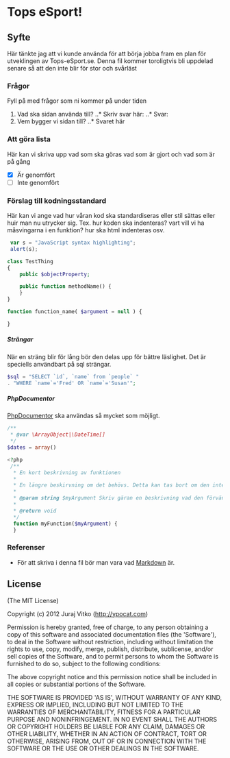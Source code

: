 # Tops eSport!

## Syfte
Här tänkte jag att vi kunde använda för att börja jobba fram en plan för utveklingen av Tops-eSport.se. Denna fil kommer toroligtvis bli uppdelad senare så att den inte blir för stor och svårläst

### Frågor
Fyll på med frågor som ni kommer på under tiden

1. Vad ska sidan använda till?
..* Skriv svar här: 
..* Svar: 
2. Vem bygger vi sidan till?
..* Svaret här

### Att göra lista
Här kan vi skriva upp vad som ska göras vad som är gjort och vad som är på gång
- [x] Är genomfört
- [ ] Inte genomfört

### Förslag till kodningsstandard
Här kan vi ange vad hur våran kod ska standardiseras eller stil sättas eller huir man nu utrycker sig. Tex. hur koden ska indenteras? vart vill vi ha måsvingarna i en funktion? hur ska html indenteras osv.

```javascript
 var s = "JavaScript syntax highlighting";
 alert(s);
```

```php
class TestThing
{
    public $objectProperty;

    public function methodName() {
    }
}

function function_name( $argument = null ) {

}
```

##### Strängar
När en sträng blir för lång bör den delas upp för bättre läslighet. Det är speciells användbart på sql strängar. 

```php
$sql = "SELECT `id`, `name` from `people` "
. "WHERE `name`='Fred' OR `name`='Susan'";
```

##### PhpDocumentor
[PhpDocumentor](http://phpdoc.org/) ska användas så mycket som möjligt.

```php
/**
 * @var \ArrayObject|\DateTime[]
 */
$dates = array()

<?php
 /**
  * En kort beskrivning av funktionen
  *
  * En längre beskirvning om det behövs. Detta kan tas bort om den inte används
  *
  * @param string $myArgument Skriv gäran en beskrivning vad den förväntas innehålla.
  *
  * @return void
  */
  function myFunction($myArgument) {
  }
```

### Referenser
* För att skriva i denna fil bör man vara vad [Markdown](https://github.com/adam-p/markdown-here/wiki/Markdown-Cheatsheet) är.

## License
(The MIT License)

Copyright (c) 2012 Juraj Vitko (http://ypocat.com)

Permission is hereby granted, free of charge, to any person obtaining a copy of this software and associated documentation files (the 'Software'), to deal in the Software without restriction, including without limitation the rights to use, copy, modify, merge, publish, distribute, sublicense, and/or sell copies of the Software, and to permit persons to whom the Software is furnished to do so, subject to the following conditions:

The above copyright notice and this permission notice shall be included in all copies or substantial portions of the Software.

THE SOFTWARE IS PROVIDED 'AS IS', WITHOUT WARRANTY OF ANY KIND, EXPRESS OR IMPLIED, INCLUDING BUT NOT LIMITED TO THE WARRANTIES OF MERCHANTABILITY, FITNESS FOR A PARTICULAR PURPOSE AND NONINFRINGEMENT. IN NO EVENT SHALL THE AUTHORS OR COPYRIGHT HOLDERS BE LIABLE FOR ANY CLAIM, DAMAGES OR OTHER LIABILITY, WHETHER IN AN ACTION OF CONTRACT, TORT OR OTHERWISE, ARISING FROM, OUT OF OR IN CONNECTION WITH THE SOFTWARE OR THE USE OR OTHER DEALINGS IN THE SOFTWARE.